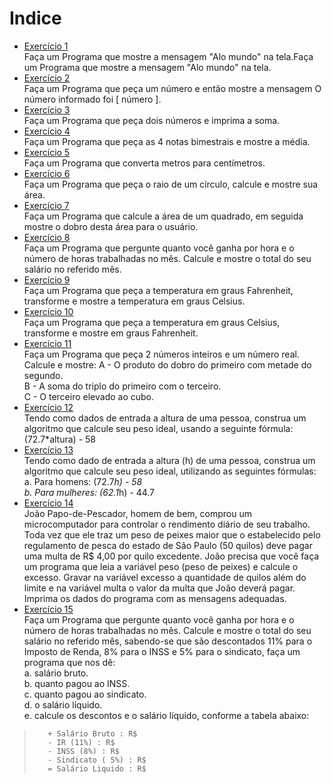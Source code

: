 # Indice

* [Exercício 1](https://github.com/Kauan-Santos/Lista-de-exercicios-Python/blob/main/Lista-de-Exercicios-Python-Brasil/1-Estrutura-Sequencial/Exercicio1.py)  
Faça um Programa que mostre a mensagem "Alo mundo" na tela.Faça um Programa que mostre a mensagem "Alo mundo" na tela.  
* [Exercício 2](https://github.com/Kauan-Santos/Lista-de-exercicios-Python/blob/main/Lista-de-Exercicios-Python-Brasil/1-Estrutura-Sequencial/Exercicio2.py)  
Faça um Programa que peça um número e então mostre a mensagem O número informado foi [ número ].
* [Exercício 3](https://github.com/Kauan-Santos/Lista-de-exercicios-Python/blob/main/Lista-de-Exercicios-Python-Brasil/1-Estrutura-Sequencial/Exercicio3.py)  
Faça um Programa que peça dois números e imprima a soma.
* [Exercício 4](https://github.com/Kauan-Santos/Lista-de-exercicios-Python/blob/main/Lista-de-Exercicios-Python-Brasil/1-Estrutura-Sequencial/Exercicio4.py)  
Faça um Programa que peça as 4 notas bimestrais e mostre a média.
* [Exercício 5](https://github.com/Kauan-Santos/Lista-de-exercicios-Python/blob/main/Lista-de-Exercicios-Python-Brasil/1-Estrutura-Sequencial/Exercicio5.py)  
Faça um Programa que converta metros para centímetros.
* [Exercício 6](https://github.com/Kauan-Santos/Lista-de-exercicios-Python/blob/main/Lista-de-Exercicios-Python-Brasil/1-Estrutura-Sequencial/Exercicio6.py)  
Faça um Programa que peça o raio de um círculo, calcule e mostre sua área.
* [Exercício 7](https://github.com/Kauan-Santos/Lista-de-exercicios-Python/blob/main/Lista-de-Exercicios-Python-Brasil/1-Estrutura-Sequencial/Exercicio7.py)  
Faça um Programa que calcule a área de um quadrado, em seguida mostre o dobro desta área para o usuário.
* [Exercício 8](https://github.com/Kauan-Santos/Lista-de-exercicios-Python/blob/main/Lista-de-Exercicios-Python-Brasil/1-Estrutura-Sequencial/Exercicio8.py)  
Faça um Programa que pergunte quanto você ganha por hora e o número de horas trabalhadas no mês. Calcule e mostre o total do seu salário no referido mês.
* [Exercício 9](https://github.com/Kauan-Santos/Lista-de-exercicios-Python/blob/main/Lista-de-Exercicios-Python-Brasil/1-Estrutura-Sequencial/Exercicio9.py)  
Faça um Programa que peça a temperatura em graus Fahrenheit, transforme e mostre a temperatura em graus Celsius.
* [Exercício 10](https://github.com/Kauan-Santos/Lista-de-exercicios-Python/blob/main/Lista-de-Exercicios-Python-Brasil/1-Estrutura-Sequencial/Exercicio10.py)  
Faça um Programa que peça a temperatura em graus Celsius, transforme e mostre em graus Fahrenheit.
* [Exercício 11](https://github.com/Kauan-Santos/Lista-de-exercicios-Python/blob/main/Lista-de-Exercicios-Python-Brasil/1-Estrutura-Sequencial/Exercicio11.py)  
Faça um Programa que peça 2 números inteiros e um número real. Calcule e mostre:
A - O produto do dobro do primeiro com metade do segundo.  
B - A soma do triplo do primeiro com o terceiro.  
C - O terceiro elevado ao cubo.  
* [Exercício 12](https://github.com/Kauan-Santos/Lista-de-exercicios-Python/blob/main/Lista-de-Exercicios-Python-Brasil/1-Estrutura-Sequencial/Exercicio12.py)  
Tendo como dados de entrada a altura de uma pessoa, construa um algoritmo que calcule seu peso ideal, usando a seguinte fórmula: (72.7*altura) - 58  
* [Exercício 13](https://github.com/Kauan-Santos/Lista-de-exercicios-Python/blob/main/Lista-de-Exercicios-Python-Brasil/1-Estrutura-Sequencial/Exercicio13.py)  
Tendo como dado de entrada a altura (h) de uma pessoa, construa um algoritmo que calcule seu peso ideal, utilizando as seguintes fórmulas:  
a. Para homens: (72.7*h) - 58  
b. Para mulheres: (62.1*h) - 44.7  
* [Exercício 14](https://github.com/Kauan-Santos/Lista-de-exercicios-Python/blob/main/Lista-de-Exercicios-Python-Brasil/1-Estrutura-Sequencial/Exercicio14.py)  
João Papo-de-Pescador, homem de bem, comprou um microcomputador para controlar o rendimento diário de seu trabalho. Toda vez que ele traz um peso de peixes maior que o estabelecido pelo regulamento de pesca do estado de São Paulo (50 quilos) deve pagar uma multa de R$ 4,00 por quilo excedente. João precisa que você faça um programa que leia a variável peso (peso de peixes) e calcule o excesso. Gravar na variável excesso a quantidade de quilos além do limite e na variável multa o valor da multa que João deverá pagar. Imprima os dados do programa com as mensagens adequadas.  
* [Exercício 15](https://github.com/Kauan-Santos/Lista-de-exercicios-Python/blob/main/Lista-de-Exercicios-Python-Brasil/1-Estrutura-Sequencial/Exercicio15.py)  
Faça um Programa que pergunte quanto você ganha por hora e o número de horas trabalhadas no mês. Calcule e mostre o total do seu salário no referido mês, sabendo-se que são descontados 11% para o Imposto de Renda, 8% para o INSS e 5% para o sindicato, faça um programa que nos dê:  
a. salário bruto.  
b. quanto pagou ao INSS.  
c. quanto pagou ao sindicato.  
d. o salário líquido.  
e. calcule os descontos e o salário líquido, conforme a tabela abaixo:  
>        + Salário Bruto : R$  
>        - IR (11%) : R$  
>        - INSS (8%) : R$  
>        - Sindicato ( 5%) : R$  
>        = Salário Liquido : R$